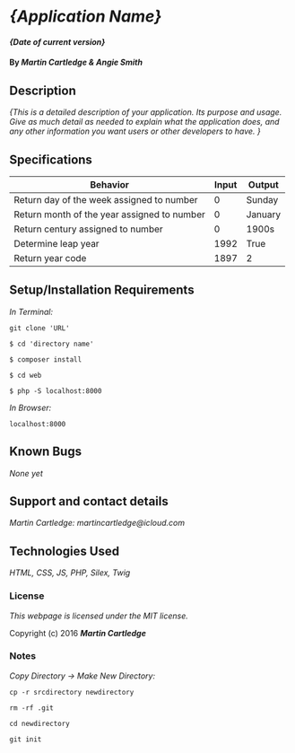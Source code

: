 # _{Application Name}_

#### _{Date of current version}_

#### By _**Martin Cartledge &amp; Angie Smith**_

## Description

_{This is a detailed description of your application. Its purpose and usage.  Give as much detail as needed to explain what the application does, and any other information you want users or other developers to have. }_

## Specifications

| Behavior      | Input       |Output|
| ------------- |-------------| -----|
| Return day of the week assigned to number | 0| Sunday |
| Return month of the year assigned to number | 0 | January |
| Return century assigned to number | 0 | 1900s |
| Determine leap year | 1992 | True |
| Return year code  | 1897 | 2 |


## Setup/Installation Requirements

_In Terminal:_

`git clone 'URL'`

`$ cd 'directory name'`

`$ composer install`

`$ cd web`

`$ php -S localhost:8000`

_In Browser:_

`localhost:8000`

## Known Bugs

_None yet_

## Support and contact details

_Martin Cartledge: martincartledge@icloud.com_

## Technologies Used

_HTML,
CSS,
JS,
PHP,
Silex,
Twig_

### License

*This webpage is licensed under the MIT license.*

Copyright (c) 2016 **_Martin Cartledge_**

### Notes

_Copy Directory -> Make New Directory:_

`cp -r srcdirectory newdirectory`

`rm -rf .git`

`cd newdirectory`

`git init`

